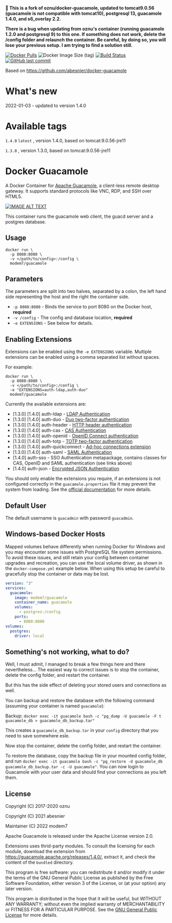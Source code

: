 **:construction: This is a fork of oznu/docker-guacamole, updated to tomcat9.0.56 (guacamole is not compatible with tomcat10), postgresql 13, guacamole 1.4.0, and s6_overlay 2.2.**

**There is a bug when updating from oznu's container (running guacamole 1.2.0 and postgresql 9) to this one. If something does not work, delete the /config folder and relaunch the container. Be careful, by doing so, you will lose your previous setup. I am trying to find a solution still.** 

[![Docker Pulls](https://img.shields.io/docker/pulls/modem7/guacamole)](https://hub.docker.com/r/modem7/dnscrypt-proxy) 
![Docker Image Size (tag)](https://img.shields.io/docker/image-size/modem7/guacamole/latest) 
[![Build Status](https://drone.modem7.com/api/badges/modem7/guacamole/status.svg)](https://drone.modem7.com/modem7/guacamole) 
[![GitHub last commit](https://img.shields.io/github/last-commit/modem7/guacamole)](https://github.com/modem7/guacamole)

Based on https://github.com/abesnier/docker-guacamole

# What's new

2022-01-03 - updated to version 1.4.0


# Available tags
`1.4.0` `latest` , version 1.4.0, based on tomcat:9.0.56-jre11

`1.3.0` , version 1.3.0, based on tomcat:9.0.56-jre11


# Docker Guacamole

A Docker Container for [Apache Guacamole](https://guacamole.apache.org/), a client-less remote desktop gateway. It supports standard protocols like VNC, RDP, and SSH over HTML5.

[![IMAGE ALT TEXT](http://img.youtube.com/vi/esgaHNRxdhY/0.jpg)](http://www.youtube.com/watch?v=esgaHNRxdhY "Video Title")

This container runs the guacamole web client, the guacd server and a postgres database.

## Usage

```shell
docker run \
  -p 8080:8080 \
  -v </path/to/config>:/config \
  modem7/guacamole
```

## Parameters

The parameters are split into two halves, separated by a colon, the left hand side representing the host and the right the container side.

* `-p 8080:8080` - Binds the service to port 8080 on the Docker host, **required**
* `-v /config` - The config and database location, **required**
* `-e EXTENSIONS` - See below for details.

## Enabling Extensions

Extensions can be enabled using the `-e EXTENSIONS` variable. Multiple extensions can be enabled using a comma separated list without spaces.

For example:

```shell
docker run \
  -p 8080:8080 \
  -v </path/to/config>:/config \
  -e "EXTENSIONS=auth-ldap,auth-duo"
  modem7/guacamole
```

Currently the available extensions are:

* [1.3.0] [1.4.0] auth-ldap - [LDAP Authentication](https://guacamole.apache.org/doc/gug/ldap-auth.html)
* [1.3.0] [1.4.0] auth-duo - [Duo two-factor authentication](https://guacamole.apache.org/doc/gug/duo-auth.html)
* [1.3.0] [1.4.0] auth-header - [HTTP header authentication](https://guacamole.apache.org/doc/gug/header-auth.html)
* [1.3.0] [1.4.0] auth-cas - [CAS Authentication](https://guacamole.apache.org/doc/gug/cas-auth.html)
* [1.3.0] [1.4.0] auth-openid - [OpenID Connect authentication](https://guacamole.apache.org/doc/gug/openid-auth.html)
* [1.3.0] [1.4.0] auth-totp - [TOTP two-factor authentication](https://guacamole.apache.org/doc/gug/totp-auth.html)
* [1.3.0] [1.4.0] auth-quickconnect - [Ad-hoc connections extension](https://guacamole.apache.org/doc/gug/adhoc-connections.html)
* [1.3.0] [1.4.0] auth-saml - [SAML Authentication](https://guacamole.apache.org/doc/gug/saml-auth.html)
* [1.4.0] auth-sso - SSO Authentication metapackage, contains classes for CAS, OpenID and SAML authentication (see links above)
* [1.4.0] auth-json - [Encrypted JSON Authentication](https://guacamole.apache.org/doc/gug/json-auth.html)




You should only enable the extensions you require, if an extensions is not configured correctly in the `guacamole.properties` file it may prevent the system from loading. See the [official documentation](https://guacamole.apache.org/doc/gug/) for more details.

## Default User

The default username is `guacadmin` with password `guacadmin`.

## Windows-based Docker Hosts

Mapped volumes behave differently when running Docker for Windows and you may encounter some issues with PostgreSQL file system permissions. To avoid these issues, and still retain your config between container upgrades and recreation, you can use the local volume driver, as shown in the `docker-compose.yml` example below. When using this setup be careful to gracefully stop the container or data may be lost.

```yml
version: "3"
services:
  guacamole:
    image: modem7/guacamole
    container_name: guacamole
    volumes:
      - postgres:/config
    ports:
      - 8080:8080
volumes:
  postgres:
    driver: local
```

## Something's not working, what to do?

Well, I must admit, I managed to break a few things here and there nevertheless...
The easiest way to correct issues is to stop the container, delete the config folder, and restart the container.

But this has the side effect of deleting your stored users and connections as well.

You can backup and restore the database with the following command (assuming your container is named `guacamole`):

Backup: `docker exec -it guacamole bash -c "pg_dump -U guacamole -F t guacamole_db > guacamole_db_backup.tar"`

This creates a `guacamole_db_backup.tar` in your `config` directory that you need to save somewhere esle.

Now stop the container, delete the config folder, and restart the container.

To restore the database, copy the backup file in your mounted config folder, and run `docker exec -it guacamole bash -c "pg_restore -d guacamole_db guacamole_db_backup.tar -c -U guacamole"`. You can now login to Guacamole with your user data and should find your connections as you left them.


## License

Copyright (C) 2017-2020 oznu

Copyright (C) 2021 abesnier

Maintainer (C) 2022 modem7

Apache Guacamole is released under the Apache License version 2.0.

Extensions uses thrid-party modules. To consult the licensing for each module, download the extension from https://guacamole.apache.org/releases/1.4.0/, extract it, and check the content of the `bundled` directory.

This program is free software: you can redistribute it and/or modify it under the terms of the GNU General Public License as published by the Free Software Foundation, either version 3 of the License, or (at your option) any later version.

This program is distributed in the hope that it will be useful, but WITHOUT ANY WARRANTY; without even the implied warranty of MERCHANTABILITY or FITNESS FOR A PARTICULAR PURPOSE.  See the [GNU General Public License](./LICENSE) for more details.
